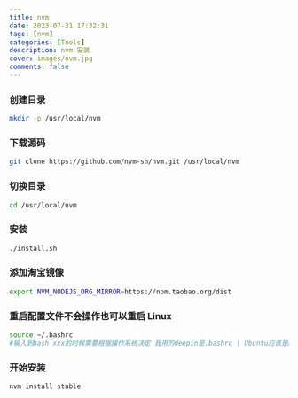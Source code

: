 ```yaml
---
title: nvm
date: 2023-07-31 17:32:31
tags: [nvm]
categories: [Tools]
description: nvm 安装
cover: images/nvm.jpg
comments: false
---
```


### 创建目录

```bash
mkdir -p /usr/local/nvm
```

### 下载源码

```bash
git clone https://github.com/nvm-sh/nvm.git /usr/local/nvm
```

### 切换目录

```bash
cd /usr/local/nvm
```

### 安装

```bash
./install.sh
```

### 添加淘宝镜像

```bash
export NVM_NODEJS_ORG_MIRROR=https://npm.taobao.org/dist
```

### 重启配置文件不会操作也可以重启 Linux

```bash
source ~/.bashrc
#输入到bash xxx的时候需要根据操作系统决定 我用的deepin是.bashrc | Ubuntu应该是bash_profile
```

### 开始安装

```bash
nvm install stable
```
